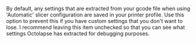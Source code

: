 By default, any settings that are extracted from your gcode file when using 'Automatic' slicer configuration are saved in your printer profile.  Use this option to prevent this if you have custom settings that you don't want to lose.  I recommend leaving this item unchecked so that you can see what settings Octolapse has extracted for debugging purposes.
